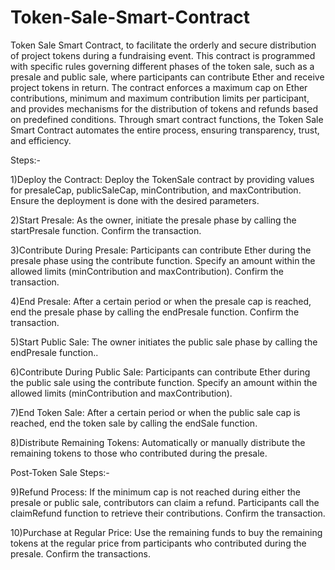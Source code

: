 # Token-Sale-Smart-Contract

Token Sale Smart Contract, to facilitate the orderly and secure distribution of project tokens during a fundraising event. This contract is programmed with specific rules governing different phases of the token sale, such as a presale and public sale, where participants can contribute Ether and receive project tokens in return. The contract enforces a maximum cap on Ether contributions, minimum and maximum contribution limits per participant, and provides mechanisms for the distribution of tokens and refunds based on predefined conditions. Through smart contract functions, the Token Sale Smart Contract automates the entire process, ensuring transparency, trust, and efficiency.


Steps:-

1)Deploy the Contract: Deploy the TokenSale contract by providing values for presaleCap, publicSaleCap, minContribution, and maxContribution.
Ensure the deployment is done with the desired parameters.

2)Start Presale: As the owner, initiate the presale phase by calling the startPresale function.
Confirm the transaction.

3)Contribute During Presale: Participants can contribute Ether during the presale phase using the contribute function.
Specify an amount within the allowed limits (minContribution and maxContribution).
Confirm the transaction.

4)End Presale: After a certain period or when the presale cap is reached, end the presale phase by calling the endPresale function.
Confirm the transaction.

5)Start Public Sale: The owner initiates the public sale phase by calling the endPresale function..

6)Contribute During Public Sale: Participants can contribute Ether during the public sale using the contribute function.
Specify an amount within the allowed limits (minContribution and maxContribution).

7)End Token Sale: After a certain period or when the public sale cap is reached, end the token sale by calling the endSale function.

8)Distribute Remaining Tokens: Automatically or manually distribute the remaining tokens to those who contributed during the presale.

Post-Token Sale Steps:-

9)Refund Process: If the minimum cap is not reached during either the presale or public sale, contributors can claim a refund.
Participants call the claimRefund function to retrieve their contributions.
Confirm the transaction.

10)Purchase at Regular Price: Use the remaining funds to buy the remaining tokens at the regular price from participants who contributed during the presale.
Confirm the transactions.
